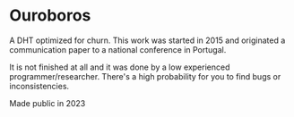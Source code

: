  # Ouroboros
A DHT optimized for churn. This work was started in 2015 and originated a communication paper to a national conference in Portugal.

It is not finished at all and it was done by a low experienced programmer/researcher. There's a high probability for you to find bugs or inconsistencies.

Made public in 2023
